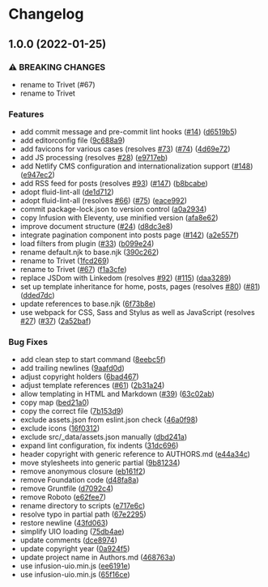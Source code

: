 # Changelog

## 1.0.0 (2022-01-25)


### ⚠ BREAKING CHANGES

* rename to Trivet (#67)
* rename to Trivet

### Features

* add commit message and pre-commit lint hooks ([#14](https://www.github.com/fluid-project/trivet/issues/14)) ([d6519b5](https://www.github.com/fluid-project/trivet/commit/d6519b5636404b880b5a1cdd170c714fa1a6951c))
* add editorconfig file ([9c688a9](https://www.github.com/fluid-project/trivet/commit/9c688a997751694b9d02bafe440bf0bf02f804d6))
* add favicons for various cases (resolves [#73](https://www.github.com/fluid-project/trivet/issues/73)) ([#74](https://www.github.com/fluid-project/trivet/issues/74)) ([4d69e72](https://www.github.com/fluid-project/trivet/commit/4d69e72c55ca5e557a2fd4e169fc8d282dbea980))
* add JS processing (resolves [#28](https://www.github.com/fluid-project/trivet/issues/28)) ([e9717eb](https://www.github.com/fluid-project/trivet/commit/e9717eba64809935193628c4e4ec5ed3cba682ec))
* add Netlify CMS configuration and internationalization support ([#148](https://www.github.com/fluid-project/trivet/issues/148)) ([e947ec2](https://www.github.com/fluid-project/trivet/commit/e947ec2dee58aed592dd7e9e9352d6d1b25dda59))
* add RSS feed for posts (resolves [#93](https://www.github.com/fluid-project/trivet/issues/93)) ([#147](https://www.github.com/fluid-project/trivet/issues/147)) ([b8bcabe](https://www.github.com/fluid-project/trivet/commit/b8bcabe791090e7d9140c4a1640b45e076f8accc))
* adopt fluid-lint-all ([de1d712](https://www.github.com/fluid-project/trivet/commit/de1d7123841eec597c0c723445ab06e5b8e682c6))
* adopt fluid-lint-all (resolves [#66](https://www.github.com/fluid-project/trivet/issues/66)) ([#75](https://www.github.com/fluid-project/trivet/issues/75)) ([eace992](https://www.github.com/fluid-project/trivet/commit/eace992e85e4a16b3d50510a45feb57f3a712bcd))
* commit package-lock.json to version control ([a0a2934](https://www.github.com/fluid-project/trivet/commit/a0a2934399f66f5bcea9ff35e023e76e96344530))
* copy Infusion with Eleventy, use minified version ([afa8e62](https://www.github.com/fluid-project/trivet/commit/afa8e629c2fc4558c3fc4dda6f3afd13609deb50))
* improve document structure ([#24](https://www.github.com/fluid-project/trivet/issues/24)) ([d8dc3e8](https://www.github.com/fluid-project/trivet/commit/d8dc3e878e086d4defbd7012b349faf7ace1881d))
* integrate pagination component into posts page ([#142](https://www.github.com/fluid-project/trivet/issues/142)) ([a2e557f](https://www.github.com/fluid-project/trivet/commit/a2e557f3d1dade5ea7cb49622acaebfc877d501c))
* load filters from plugin ([#33](https://www.github.com/fluid-project/trivet/issues/33)) ([b099e24](https://www.github.com/fluid-project/trivet/commit/b099e242242ad0cdb809fb965a080f220d323d8f))
* rename default.njk to base.njk ([390c262](https://www.github.com/fluid-project/trivet/commit/390c262eccbb2c4bd915559f998a4d5bcbd315ea))
* rename to Trivet ([1fcd269](https://www.github.com/fluid-project/trivet/commit/1fcd269cbb9a381100b21037ffc90c6b9b242107))
* rename to Trivet ([#67](https://www.github.com/fluid-project/trivet/issues/67)) ([f1a3cfe](https://www.github.com/fluid-project/trivet/commit/f1a3cfe53cfbcc26c2317c49aef7da41689778c4))
* replace JSDom with Linkedom (resolves [#92](https://www.github.com/fluid-project/trivet/issues/92)) ([#115](https://www.github.com/fluid-project/trivet/issues/115)) ([daa3289](https://www.github.com/fluid-project/trivet/commit/daa3289974b5829a926b6f474185725e1e056171))
* set up template inheritance for home, posts, pages (resolves [#80](https://www.github.com/fluid-project/trivet/issues/80)) ([#81](https://www.github.com/fluid-project/trivet/issues/81)) ([dded7dc](https://www.github.com/fluid-project/trivet/commit/dded7dc2b27315a79bf079eb89eace843f0fd990))
* update references to base.njk ([6f73b8e](https://www.github.com/fluid-project/trivet/commit/6f73b8ed1171ac076afb3576afcb471d639cb8bf))
* use webpack for CSS, Sass and Stylus as well as JavaScript (resolves [#27](https://www.github.com/fluid-project/trivet/issues/27)) ([#37](https://www.github.com/fluid-project/trivet/issues/37)) ([2a52baf](https://www.github.com/fluid-project/trivet/commit/2a52bafdc1ae7703c13bc91731b95078a77bbf2f))


### Bug Fixes

* add clean step to start command ([8eebc5f](https://www.github.com/fluid-project/trivet/commit/8eebc5f514889d9aaaef54153fdc4ec7a623f769))
* add trailing newlines ([9aafd0d](https://www.github.com/fluid-project/trivet/commit/9aafd0d15e15179796e30ef1a4968595010c2f49))
* adjust copyright holders ([6bad467](https://www.github.com/fluid-project/trivet/commit/6bad46733b583e948a542016b7b50b5266b14363))
* adjust template references ([#61](https://www.github.com/fluid-project/trivet/issues/61)) ([2b31a24](https://www.github.com/fluid-project/trivet/commit/2b31a24fbba77d4aa58a6ea618cd8f5ab5e1e834))
* allow templating in HTML and Markdown ([#39](https://www.github.com/fluid-project/trivet/issues/39)) ([63c02ab](https://www.github.com/fluid-project/trivet/commit/63c02abd23196dc13ad3acc376092666ff761068))
* copy map ([bed21a0](https://www.github.com/fluid-project/trivet/commit/bed21a0c140975f417ae1a612d8d4e31d8a919e0))
* copy the correct file ([7b153d9](https://www.github.com/fluid-project/trivet/commit/7b153d9d53b69290c0f035f9adfe7ebfa6f66afb))
* exclude assets.json from eslint.json check ([46a0f98](https://www.github.com/fluid-project/trivet/commit/46a0f98708af70361c1d849b1d708a514063df8e))
* exclude icons ([16f0312](https://www.github.com/fluid-project/trivet/commit/16f0312c9b345341beed170bf61c2a37d68aff4a))
* exclude src/_data/assets.json manually ([dbd241a](https://www.github.com/fluid-project/trivet/commit/dbd241a0d8549858ef570668d1e987b350d9efaa))
* expand lint configuration, fix indents ([31dc696](https://www.github.com/fluid-project/trivet/commit/31dc696457a75c6704d3dfba8e29fd228c5feb42))
* header copyright with generic reference to AUTHORS.md ([e44a34c](https://www.github.com/fluid-project/trivet/commit/e44a34c5c3ec2d31819fe3e0dc062d774384dcd7))
* move stylesheets into generic partial ([9b81234](https://www.github.com/fluid-project/trivet/commit/9b81234440bf0314b366b54614b0feb53ec38aae))
* remove anonymous closure ([eb161f2](https://www.github.com/fluid-project/trivet/commit/eb161f2b95c5a7e300965a4e8d8e2728e1f26d25))
* remove Foundation code ([d48fa8a](https://www.github.com/fluid-project/trivet/commit/d48fa8a549548634be439b17e37ae8a1af0cabaf))
* remove Gruntfile ([d7092c4](https://www.github.com/fluid-project/trivet/commit/d7092c49c48d8897b5d5a67d9d394408bcd5df51))
* remove Roboto ([e62fee7](https://www.github.com/fluid-project/trivet/commit/e62fee7d8b2fa421e3335f6c1ff38028d04c39bd))
* rename directory to scripts ([e717e6c](https://www.github.com/fluid-project/trivet/commit/e717e6c24ee8a2b3c95e9671cde3fe0967fc88f2))
* resolve typo in partial path ([67e2295](https://www.github.com/fluid-project/trivet/commit/67e2295bae9a2e0e38990a5be6f3caa46eda94e4))
* restore newline ([43fd063](https://www.github.com/fluid-project/trivet/commit/43fd0633da012fbc06a0a697516d8dea9608c03a))
* simplify UIO loading ([75db4ae](https://www.github.com/fluid-project/trivet/commit/75db4aea50f27673bf7f0b08420242ae57085744))
* update comments ([dce8974](https://www.github.com/fluid-project/trivet/commit/dce89747063eddf101568124c9df4b150618deb2))
* update copyright year ([0a924f5](https://www.github.com/fluid-project/trivet/commit/0a924f50c8b3fd965a5f8e89095a224286186a32))
* update project name in Authors.md ([468763a](https://www.github.com/fluid-project/trivet/commit/468763aff430ab2de382624a49fbce9afa46c594))
* use infusion-uio.min.js ([ee6191e](https://www.github.com/fluid-project/trivet/commit/ee6191ef9c54e6b3233af3d4c2cddfeaf46889c8))
* use infusion-uio.min.js ([65f16ce](https://www.github.com/fluid-project/trivet/commit/65f16ce343ecababbfd143453391be9200d613db))
